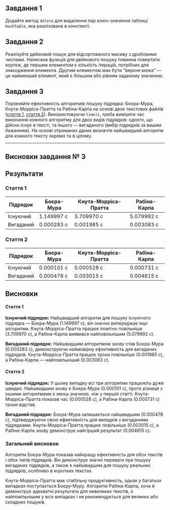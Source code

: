 ## Завдання 1

Додайте метод `delete` для видалення пар ключ-значення таблиці `HashTable`, яка реалізована в конспекті.

## Завдання 2

Реалізуйте двійковий пошук для відсортованого масиву з дробовими числами. Написана функція для двійкового пошуку повинна повертати кортеж, де першим елементом є кількість ітерацій, потрібних для знаходження елемента. Другим елементом має бути "верхня межа" — це найменший елемент, який є більшим або рівним заданому значенню.

## Завдання 3

Порівняйте ефективність алгоритмів пошуку підрядка: Боєра-Мура, Кнута-Морріса-Пратта та Рабіна-Карпа на основі двох текстових файлів ([стаття 1](https://drive.google.com/file/d/18_R5vEQ3eDuy2VdV3K5Lu-R-B-adxXZh/view), [стаття 2](https://drive.google.com/file/d/18BfXyQcmuinEI_8KDSnQm4bLx6yIFS_w/view)). Використовуючи `timeit`, треба виміряти час виконання кожного алгоритму для двох видів підрядків: одного, що дійсно існує в тексті, та іншого — вигаданого (вибір підрядків за вашим бажанням). На основі отриманих даних визначте найшвидший алгоритм для кожного тексту окремо та в цілому.

---

## Висновки завдання № 3

## Результати

### Стаття 1

| Підрядок  | Боєра-Мура | Кнута-Морріса-Пратта | Рабіна-Карпа |
| --------- | ---------- | -------------------- | ------------ |
| Існуючий  | 1.149997 с | 3.709970 с           | 5.079992 с   |
| Вигаданий | 0.000283 с | 0.001985 с           | 0.003083 с   |

### Стаття 2

| Підрядок  | Боєра-Мура | Кнута-Морріса-Пратта | Рабіна-Карпа |
| --------- | ---------- | -------------------- | ------------ |
| Існуючий  | 0.000101 с | 0.000528 с           | 0.000731 с   |
| Вигаданий | 0.000478 с | 0.003015 с           | 0.004615 с   |

## Висновки

#### Стаття 1

**Існуючий підрядок:**
Найшвидший алгоритм для пошуку існуючого підрядка — Боєра-Мура (1.149997 с), він значно випереджає інші алгоритми.
Кнута-Морріса-Пратта працює помітно повільніше (3.709970 с), а Рабіна-Карпа виявився найповільнішим (5.079992 с).

**Вигаданий підрядок:**
Найшвидшим алгоритмом знову став Боєра-Мура (0.000283 с), демонструючи неймовірну ефективність для вигаданих підрядків.
Кнута-Морріса-Пратта працює трохи повільніше (0.001985 с), а Рабіна-Карпа — найповільніший (0.003083 с).

#### Стаття 2

**Існуючий підрядок:**
У цьому випадку всі три алгоритми працюють дуже швидко. Найшвидшим знову є Боєра-Мура (0.000101 с), проте різниця з іншими алгоритмами є менш значною, ніж у першій статті.
Кнута-Морріса-Пратта показав час (0.000528 с), а Рабіна-Карпа (0.000731 с) трохи відстав.

**Вигаданий підрядок:**
Боєра-Мура залишається найшвидшим (0.000478 с), підтверджуючи свою ефективність для випадків з вигаданими підрядками.
Кнута-Морріса-Пратта працює повільніше (0.003015 с), а Рабіна-Карпа знову демонструє найгірший результат (0.004615 с).

### Загальний висновок

Алгоритм Боєра-Мура показав найкращу ефективність для обох текстів і обох типів підрядків. Він демонструє значні переваги при пошуку вигаданих підрядків, а також є найшвидшим для пошуку реальних підрядків, особливо в коротких текстах.

Кнута-Морріса-Пратта має стабільну продуктивність, однак у багатьох випадках поступається Боєру-Муру. Алгоритм Рабіна-Карпа, хоча й демонструє адекватні результати для невеликих текстів, є найповільнішим у всіх випадках і не рекомендується для великих або складних пошуків.
